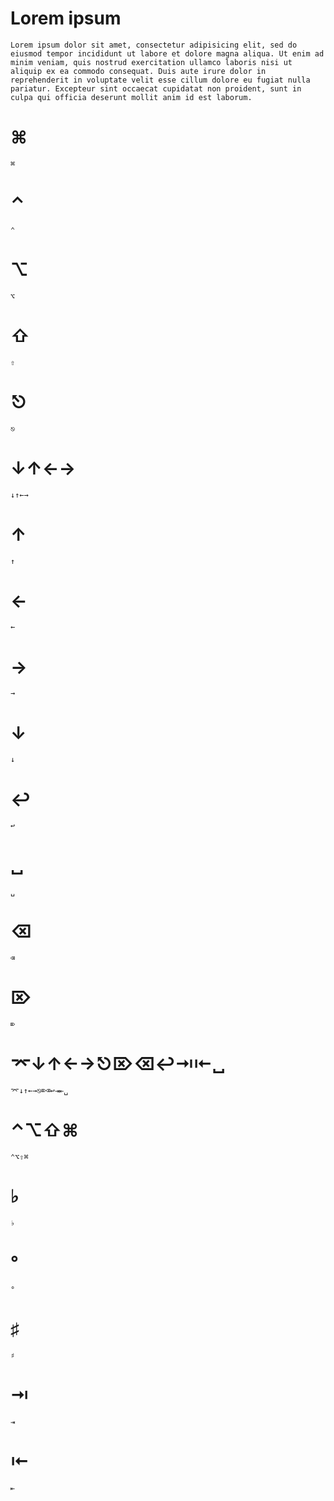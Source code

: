 # Lorem ipsum

``` global
Lorem ipsum dolor sit amet, consectetur adipisicing elit, sed do eiusmod tempor incididunt ut labore et dolore magna aliqua. Ut enim ad minim veniam, quis nostrud exercitation ullamco laboris nisi ut aliquip ex ea commodo consequat. Duis aute irure dolor in reprehenderit in voluptate velit esse cillum dolore eu fugiat nulla pariatur. Excepteur sint occaecat cupidatat non proident, sunt in culpa qui officia deserunt mollit anim id est laborum.
```

# ⌘

``` global
⌘
```

# ⌃

``` global
⌃
```

# ⌥

``` global
⌥
```

# ⇧

``` global
⇧
```

# ⎋

``` global
⎋
```

# ↓↑←→

``` global
↓↑←→
```

# ↑

``` global
↑
```

# ←

``` global
←
```

# →

``` global
→
```

# ↓

``` global
↓
```

# ↩

``` global
↩
```

# ␣

``` global
␣
```

# ⌫

``` global
⌫
```

# ⌦

``` global
⌦
```

# ⌤↓↑←→⎋⌦⌫↩⇥⇤␣

``` global
⌤↓↑←→⎋⌦⌫↩⇥⇤␣
```

# ⌃⌥⇧⌘

``` global
⌃⌥⇧⌘
```

# ♭

``` global
♭
```

# °

``` global
°
```

# ♯

``` global
♯
```

# ⇥

``` global
⇥
```

# ⇤

``` global
⇤
```

